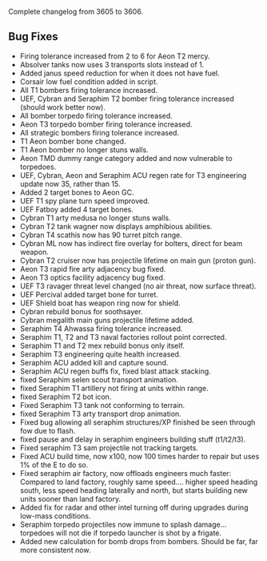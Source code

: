 Complete changelog from 3605 to 3606.

## Bug Fixes

-   Firing tolerance increased from 2 to 6 for Aeon T2 mercy.
-   Absolver tanks now uses 3 transports slots instead of 1.
-   Added janus speed reduction for when it does not have fuel.
-   Corsair low fuel condition added in script.
-   All T1 bombers firing tolerance increased.
-   UEF, Cybran and Seraphim T2 bomber firing tolerance increased
    (should work better now).
-   All bomber torpedo firing tolerance increased.
-   Aeon T3 torpedo bomber firing tolerance increased.
-   All strategic bombers firing tolerance increased.
-   T1 Aeon bomber bone changed.
-   T1 Aeon bomber no longer stuns walls.
-   Aeon TMD dummy range category added and now vulnerable to torpedoes.
-   UEF, Cybran, Aeon and Seraphim ACU regen rate for T3 engineering
    update now 35, rather than 15.
-   Added 2 target bones to Aeon GC.
-   UEF T1 spy plane turn speed improved.
-   UEF Fatboy added 4 target bones.
-   Cybran T1 arty medusa no longer stuns walls.
-   Cybran T2 tank wagner now displays amphibious abilities.
-   Cybran T4 scathis now has 90 turret pitch range.
-   Cybran ML now has indirect fire overlay for bolters, direct for beam
    weapon.
-   Cybran T2 cruiser now has projectile lifetime on main gun (proton
    gun).
-   Aeon T3 rapid fire arty adjacency bug fixed.
-   Aeon T3 optics facility adjacency bug fixed.
-   UEF T3 ravager threat level changed (no air threat, now surface
    threat).
-   UEF Percival added target bone for turret.
-   UEF Shield boat has weapon ring now for shield.
-   Cybran rebuild bonus for soothsayer.
-   Cybran megalith main guns projectile lifetime added.
-   Seraphim T4 Ahwassa firing tolerance increased.
-   Seraphim T1, T2 and T3 naval factories rollout point corrected.
-   Seraphim T1 and T2 mex rebuild bonus only itself.
-   Seraphim T3 engineering quite health increased.
-   Seraphim ACU added kill and capture sound.
-   Seraphim ACU regen buffs fix, fixed blast attack stacking.
-   fixed Seraphim selen scout transport animation.
-   fixed Seraphim T1 artillery not firing at units within range.
-   fixed Seraphim T2 bot icon.
-   Fixed Seraphim T3 tank not conforming to terrain.
-   fixed Seraphim T3 arty transport drop animation.
-   Fixed bug allowing all seraphim structures/XP finished be seen
    through fow due to flash.
-   fixed pause and delay in seraphim engineers building stuff
    (t1/t2/t3).
-   Fixed seraphim T3 sam projectile not tracking targets.
-   Fixed ACU build time, now x100, now 100 times harder to repair but
    uses 1% of the E to do so.
-   Fixed seraphim air factory, now offloads engineers much faster:
    Compared to land factory, roughly same speed.... higher speed
    heading south, less speed heading laterally and north, but starts
    building new units sooner than land factory.
-   Added fix for radar and other intel turning off during upgrades
    during low-mass conditions.
-   Seraphim torpedo projectiles now immune to splash damage...
    torpedoes will not die if torpedo launcher is shot by a frigate.
-   Added new calculation for bomb drops from bombers. Should be far,
    far more consistent now.